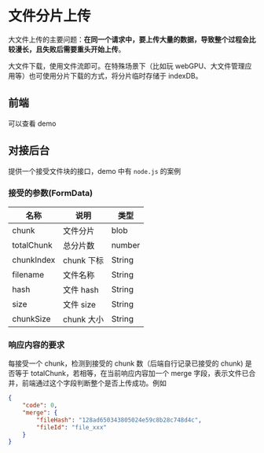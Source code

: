 # 文件分片上传

大文件上传的主要问题：**在同一个请求中，要上传大量的数据，导致整个过程会比较漫长，且失败后需要重头开始上传**。

大文件下载，使用文件流即可。在特殊场景下（比如玩 webGPU、大文件管理应用等）也可使用分片下载的方式，将分片临时存储于 indexDB。

## 前端

可以查看 demo

## 对接后台

提供一个接受文件块的接口，demo 中有 `node.js` 的案例

### 接受的参数(FormData)

| 名称       | 说明       | 类型   |
| ---------- | ---------- | ------ |
| chunk      | 文件分片   | blob   |
| totalChunk | 总分片数   | number |
| chunkIndex | chunk 下标 | String |
| filename   | 文件名称   | String |
| hash       | 文件 hash  | String |
| size       | 文件 size  | String |
| chunkSize  | chunk 大小 | String |

### 响应内容的要求

每接受一个 chunk，检测到接受的 chunk 数（后端自行记录已接受的 chunk) 是否等于 totalChunk，若相等，在当前响应内容加一个 merge 字段，表示文件已合并，前端通过这个字段判断整个是否上传成功。例如

```json
{
    "code": 0,
    "merge": {
        "fileHash": "128ad650343805024e59c8b28c748d4c",
        "fileId": "file_xxx"
    }
}
```

